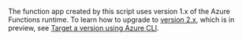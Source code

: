 The function app created by this script uses version 1.x of the Azure Functions runtime. To learn how to upgrade to [version 2.x](..\articles\azure-functions\functions-versions.md), which is in preview, see [Target a version using Azure CLI](..\articles\azure-functions\functions-versions.md#target-a-version-using-azure-cli). 